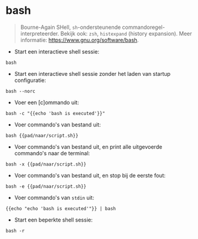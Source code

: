 # bash

> Bourne-Again SHell, `sh`-ondersteunende commandoregel-interpreteerder.
> Bekijk ook: `zsh`, `histexpand` (history expansion).
> Meer informatie: <https://www.gnu.org/software/bash>.

- Start een interactieve shell sessie:

`bash`

- Start een interactieve shell sessie zonder het laden van startup configuratie:

`bash --norc`

- Voer een [c]ommando uit:

`bash -c "{{echo 'bash is executed'}}"`

- Voer commando's van bestand uit:

`bash {{pad/naar/script.sh}}`

- Voer commando's van bestand uit, en print alle uitgevoerde commando's naar de terminal:

`bash -x {{pad/naar/script.sh}}`

- Voer commando's van bestand uit, en stop bij de eerste fout:

`bash -e {{pad/naar/script.sh}}`

- Voer commando's van `stdin` uit:

`{{echo "echo 'bash is executed'"}} | bash`

- Start een beperkte shell sessie:

`bash -r`
